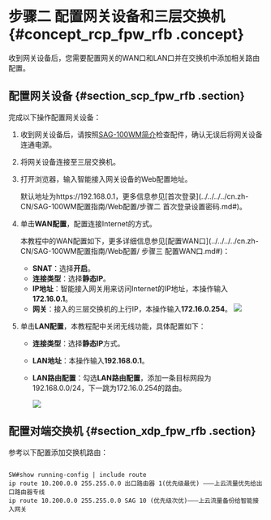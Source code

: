 # 步骤二 配置网关设备和三层交换机 {#concept_rcp_fpw_rfb .concept}

收到网关设备后，您需要配置网关的WAN口和LAN口并在交换机中添加相关路由配置。

## 配置网关设备 {#section_scp_fpw_rfb .section}

完成以下操作配置网关设备：

1.  收到网关设备后，请按照[SAG-100WM简介](../../../../cn.zh-CN/SAG-100WM配置指南/SAG-100WM简介.md#)检查配件，确认无误后将网关设备连通电源。
2.  将网关设备连接至三层交换机。
3.  打开浏览器，输入智能接入网关设备的Web配置地址。

    默认地址为https://192.168.0.1，更多信息参见[首次登录](../../../../cn.zh-CN/SAG-100WM配置指南/Web配置/步骤二 首次登录设置密码.md#)。

4.  单击**WAN配置**，配置连接Internet的方式。

    本教程中的WAN配置如下，更多详细信息参见[配置WAN口](../../../../cn.zh-CN/SAG-100WM配置指南/Web配置/ 步骤三 配置WAN口.md#)：

    -   **SNAT**：选择**开启**。
    -   **连接类型**：选择**静态IP**。
    -   **IP地址**：智能接入网关用来访问Internet的IP地址，本操作输入**172.16.0.1**。
    -   **网关**：接入的三层交换机的上行IP，本操作输入**172.16.0.254**。
    ![](http://static-aliyun-doc.oss-cn-hangzhou.aliyuncs.com/assets/img/41718/154166983121709_zh-CN.png)

5.  单击**LAN配置**，本教程配中关闭无线功能，具体配置如下：
    -   **连接类型**：选择**静态IP**方式。
    -   **LAN地址**：本操作输入**192.168.0.1**。
    -   **LAN路由配置**：勾选**LAN路由配置**，添加一条目标网段为192.168.0.0/24，下一跳为172.16.0.254的路由。

        ![](http://static-aliyun-doc.oss-cn-hangzhou.aliyuncs.com/assets/img/41718/154166983121754_zh-CN.png)


## 配置对端交换机 {#section_xdp_fpw_rfb .section}

参考以下配置添加交换机路由：

```

SW#show running-config | include route
ip route 10.200.0.0 255.255.0.0 出口路由器 1(优先级最优) ———上云流量优先给出口路由器专线
ip route 10.200.0.0 255.255.0.0 SAG 10 (优先级次优)———上云流量备份给智能接入网关

```

